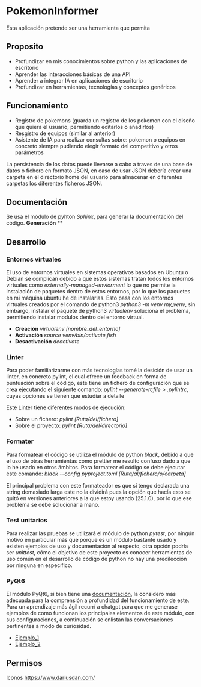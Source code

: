 # PokemonInformer

Esta aplicación pretende ser una herramienta que permita

## Proposito
+ Profundizar en mis conocimientos sobre python y las aplicaciones de escritorio
+ Aprender las interacciones básicas de una API
+ Aprender a integrar IA en aplicaciones de escritorio
+ Profundizar en herramientas, tecnologías y conceptos genéricos

## Funcionamiento
+ Registro de pokemons (guarda un registro de los pokemon con el diseño que quiera el usuario, permitiendo editarlos o añadirlos)
+ Resgistro de equipos (similar al anterior)
+ Asistente de IA para realizar consultas sobre: pokemon o equipos en concreto siempre pudiendo elegir formato del competitivo y otros parámetros

La persistencia de los datos puede llevarse a cabo a traves de una base de datos o fichero en formato JSON, en caso de usar JSON debería crear una carpeta en el directorio home del usuario para almacenar en diferentes carpetas los diferentes ficheros JSON.

## Documentación
Se usa el módulo de pyhton *Sphinx*, para generar la documentación del código.
**Generación** **

## Desarrollo
### Entornos virtuales
El uso de entornos virtuales en sistemas operativos basados en Ubuntu o Debian se complican debido a que estos sistemas tratan todos los entornos virtuales como *externally-managed-enviorment* lo que no permite la instalación de paquetes dentro de estos entornos, por lo que los paquetes en mi máquina ubuntu he de instalarlas. Esto pasa con los entornos virtuales creados por el comando de python3 *python3 -m venv my_venv*, sin embargo, instalar el paquete de python3 *virtualenv* soluciona el problema, permitiendo instalar modulos dentro del entorno virtual.

+ **Creación**            *virtualenv \[nombre_del_entorno\]*
+ **Activación**          *source venv/bin/activate.fish*
+ **Desactivación**       *deactivate*

### Linter
Para poder familiarizarme con más tecnologías tomé la desición de usar un linter, en concreto pylint, el cual ofrece un feedback en forma de puntuación sobre el código, este tiene un fichero de configuración que se crea ejecutando el siguiente comando: *pylint --generate-rcfile > .pylintrc*, cuyas opciones se tienen que estudiar a detalle

Este Linter tiene diferentes modos de ejecución:
+ Sobre un fichero: *pylint \[Ruta/del/fichero\]*
+ Sobre el proyecto: *pylint \[Ruta/del/directorio\]*

### Formater
Para formatear el código se utiliza el módulo de python *black*, debido a que el uso de otras herramientas como prettier me resulto confuso dado a que lo he usado en otros ámbitos. Para formatear el código se debe ejecutar este comando: *black --config pyproject.toml \[Ruta/al/fichero/o/carpeta\]*

El principal problema con este formateador es que si tengo declarada una string demasiado larga este no la dividirá pues la opción que hacía esto se quitó en versiones anteriores a la que estoy usando (25.1.0), por lo que ese problema se debe solucionar a mano.

### Test unitarios
Para realizar las pruebas se utilizará el módulo de python *pytest*, por ningún motivo en particular más que porque es un módulo bastante usado y existen ejemplos de uso y documentación al respecto, otra opción podría ser *unittest*, cómo el objetivo de este proyecto es conocer herramientas de uso común en el desarrollo de código de python no hay una predilección por ninguna en específico.

### PyQt6
El módulo PyQt6, si bien tiene una [documentación](https://doc.qt.io/qtforpython-6/index.html), la considero más adecuada para la comprensión a profundidad del funcionamiento de este. Para un aprendizaje más ágil recurrí a chatgpt para que me generase ejemplos de como funcionan los principales elementos de este módulo, con sus configuraciones, a continuación se enlistan las conversaciones pertinentes a modo de curiosidad.
+ [Ejemplo_1](https://chatgpt.com/share/67ed7818-44c8-8004-a131-7a54d5762494)
+ [Ejemplo_2](https://chatgpt.com/share/67ed7854-abfc-8004-ad6d-f908cad340c4)

## Permisos
Iconos https://www.dariusdan.com/
